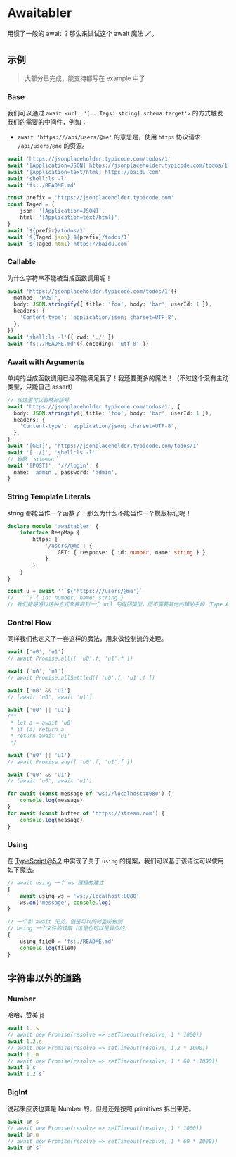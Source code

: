 # Awaitabler

用惯了一般的 await ？那么来试试这个 await 魔法 🪄。

## 示例

> 大部分已完成，能支持都写在 example 中了

### Base

我们可以通过 `await <url: '[...Tags: string] schema:target'>` 的方式触发我们的需要的中间件，例如：
- `await 'https:///api/users/@me'` 的意思是，使用 `https` 协议请求 `/api/users/@me` 的资源。

```typescript
await 'https://jsonplaceholder.typicode.com/todos/1'
await '[Application=JSON] https://jsonplaceholder.typicode.com/todos/1'
await '[Application=text/html] https://baidu.com'
await 'shell:ls -l'
await 'fs:./README.md'

const prefix = 'https://jsonplaceholder.typicode.com'
const Taged = {
    json: '[Application=JSON]',
    html: '[Application=text/html]',
}
await `${prefix}/todos/1`
await `${Taged.json} ${prefix}/todos/1`
await `${Taged.html} https://baidu.com`
```

### Callable

为什么字符串不能被当成函数调用呢！

```typescript
await 'https://jsonplaceholder.typicode.com/todos/1'({
  method: 'POST',
  body: JSON.stringify({ title: 'foo', body: 'bar', userId: 1 }),
  headers: {
    'Content-type': 'application/json; charset=UTF-8',
  },
})
await 'shell:ls -l'({ cwd: './' })
await 'fs:./README.md'({ encoding: 'utf-8' })
```

### Await with Arguments

单纯的当成函数调用已经不能满足我了！我还要更多的魔法！（不过这个没有主动类型，只能自己 assert）

```typescript
// 在这里可以省略掉括号
await 'https://jsonplaceholder.typicode.com/todos/1', {
  body: JSON.stringify({ title: 'foo', body: 'bar', userId: 1 }),
  headers: {
    'Content-type': 'application/json; charset=UTF-8',
  },
}
await '[GET]', 'https://jsonplaceholder.typicode.com/todos/1'
await '[../]', 'shell:ls -l'
// 省略 `schema:`
await '[POST]', '///login', {
  name: 'admin', password: 'admin',
}
```

### String Template Literals

string 都能当作一个函数了！那么为什么不能当作一个模版标记呢！

```typescript
declare module 'awaitabler' {
    interface RespMap {
        https: {
            '/users/@me': {
                GET: { response: { id: number, name: string } }
            }
        }
    }
}

const u = await ''`${'https:///users/@me'}`
//    ^? { id: number, name: string }
// 我们能够通过这种方式来获取到一个 url 的返回类型，而不需要其他的辅助手段（Type Asseration、JSDoc）
```

### Control Flow

同样我们也定义了一套这样的魔法，用来做控制流的处理。

```typescript
await ['u0', 'u1']
// await Promise.all([ 'u0'.f, 'u1'.f ])

await ('u0', 'u1')
// await Promise.allSettled([ 'u0'.f, 'u1'.f ])

await ['u0' && 'u1']
// [await 'u0', await 'u1']

await ['u0' || 'u1']
/**
 * let a = await 'u0'
 * if (a) return a
 * return await 'u1'
 */

await ('u0' || 'u1')
// await Promise.any([ 'u0'.f, 'u1'.f ])

await ('u0' && 'u1')
// (await 'u0', await 'u1')

for await (const message of 'ws://localhost:8080') {
    console.log(message)
}
for await (const buffer of 'https://stream.com') {
    console.log(message)
}
```

### Using

在 TypeScript@5.2 中实现了关于 `using` 的提案，我们可以基于该语法可以使用如下魔法。

```typescript
// await using 一个 ws 链接的建立
{
    await using ws = 'ws://localhost:8080'
    ws.on('message', console.log)
}

// 一个和 await 无关，但是可以同时监听做到
// using 一个文件的读取（这里也可以是异步的）
{
    using file0 = 'fs:./README.md'
    console.log(file0)
}
```

## 字符串以外的道路

### Number

哈哈，赞美 js

```typescript
await 1..s
// await new Promise(resolve => setTimeout(resolve, 1 * 1000))
await 1.2.s
// await new Promise(resolve => setTimeout(resolve, 1.2 * 1000))
await 1..m
// await new Promise(resolve => setTimeout(resolve, 1 * 60 * 1000))
await 1`s`
await 1.2`s`
```

### BigInt

说起来应该也算是 Number 的，但是还是按照 primitives 拆出来吧。

```typescript
await 1n.s
// await new Promise(resolve => setTimeout(resolve, 1 * 1000))
await 1n.m
// await new Promise(resolve => setTimeout(resolve, 1 * 60 * 1000))
await 1n`s`
```
